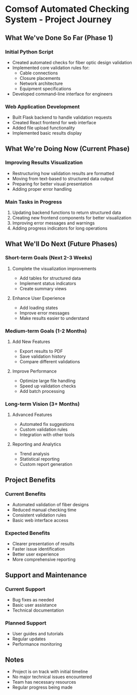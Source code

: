 # Comsof Automated Checking System - Project Journey

## What We've Done So Far (Phase 1)

### Initial Python Script
- Created automated checks for fiber optic design validation
- Implemented core validation rules for:
  - Cable connections
  - Closure placements
  - Network architecture
  - Equipment specifications
- Developed command-line interface for engineers

### Web Application Development
- Built Flask backend to handle validation requests
- Created React frontend for web interface
- Added file upload functionality
- Implemented basic results display

## What We're Doing Now (Current Phase)

### Improving Results Visualization
- Restructuring how validation results are formatted
- Moving from text-based to structured data output
- Preparing for better visual presentation
- Adding proper error handling

### Main Tasks in Progress
1. Updating backend functions to return structured data
2. Creating new frontend components for better visualization
3. Improving error messages and warnings
4. Adding progress indicators for long operations

## What We'll Do Next (Future Phases)

### Short-term Goals (Next 2-3 Weeks)
1. Complete the visualization improvements
   - Add tables for structured data
   - Implement status indicators
   - Create summary views

2. Enhance User Experience
   - Add loading states
   - Improve error messages
   - Make results easier to understand

### Medium-term Goals (1-2 Months)
1. Add New Features
   - Export results to PDF
   - Save validation history
   - Compare different validations

2. Improve Performance
   - Optimize large file handling
   - Speed up validation checks
   - Add batch processing

### Long-term Vision (3+ Months)
1. Advanced Features
   - Automated fix suggestions
   - Custom validation rules
   - Integration with other tools

2. Reporting and Analytics
   - Trend analysis
   - Statistical reporting
   - Custom report generation

## Project Benefits

### Current Benefits
- Automated validation of fiber designs
- Reduced manual checking time
- Consistent validation rules
- Basic web interface access

### Expected Benefits
- Clearer presentation of results
- Faster issue identification
- Better user experience
- More comprehensive reporting

## Support and Maintenance

### Current Support
- Bug fixes as needed
- Basic user assistance
- Technical documentation

### Planned Support
- User guides and tutorials
- Regular updates
- Performance monitoring

## Notes
- Project is on track with initial timeline
- No major technical issues encountered
- Team has necessary resources
- Regular progress being made
